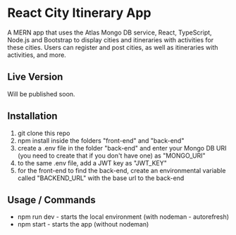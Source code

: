 # React City Itinerary App

A MERN app that uses the Atlas Mongo DB service, React, TypeScript, Node.js and Bootstrap to display cities and itineraries with activities for these cities. Users can register and post cities, as well as itineraries with activities, and more.

## Live Version

Will be published soon.

## Installation

1. git clone this repo
2. npm install inside the folders "front-end" and "back-end"
3. create a .env file in the folder "back-end" and enter your Mongo DB URI (you need to create that if you don't have one) as "MONGO_URI"
4. to the same .env file, add a JWT key as "JWT_KEY"
5. for the front-end to find the back-end, create an environmental variable called "BACKEND_URL" with the base url to the back-end

## Usage / Commands

- npm run dev - starts the local environment (with nodeman - autorefresh)
- npm start - starts the app (without nodeman)
